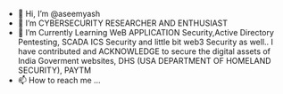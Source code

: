 - 👋 Hi, I’m @aseemyash
- 👀 I’m CYBERSECURITY RESEARCHER AND ENTHUSIAST 
- 🌱 I’m Currently Learning WeB APPLICATION Security,Active Directory Pentesting, SCADA ICS Security and little bit web3 Security as well.. 
I have contributed and ACKNOWLEDGE to secure the digital assets of India Goverment websites, DHS (USA DEPARTMENT OF HOMELAND SECURITY), PAYTM
- 📫 How to reach me ...

<!---
aseemyash/aseemyash is a ✨ special ✨ repository because its `README.md` (this file) appears on your GitHub profile.
You can click the Preview link to take a look at your changes.
--->
